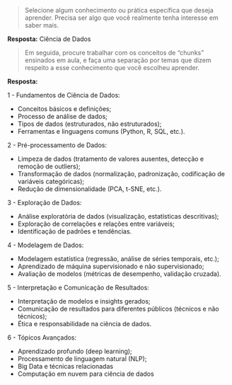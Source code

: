 > Selecione algum conhecimento ou prática específica que deseja aprender. Precisa ser algo que você realmente tenha interesse 
em saber mais.  

**Resposta:** Ciência de Dados
> Em seguida, procure trabalhar com os conceitos de “chunks” ensinados em aula, e faça uma separação por temas que dizem respeito a 
esse conhecimento que você escolheu aprender.  

**Resposta:**  

1 - Fundamentos de Ciência de Dados:
   - Conceitos básicos e definições;
   - Processo de análise de dados;
   - Tipos de dados (estruturados, não estruturados);
   - Ferramentas e linguagens comuns (Python, R, SQL, etc.).

2 - Pré-processamento de Dados:
   - Limpeza de dados (tratamento de valores ausentes, detecção e remoção de outliers);
   - Transformação de dados (normalização, padronização, codificação de variáveis categóricas);
   - Redução de dimensionalidade (PCA, t-SNE, etc.).

3 - Exploração de Dados:
   - Análise exploratória de dados (visualização, estatísticas descritivas);
   - Exploração de correlações e relações entre variáveis;
   - Identificação de padrões e tendências.

4 - Modelagem de Dados:
   - Modelagem estatística (regressão, análise de séries temporais, etc.);
   - Aprendizado de máquina supervisionado e não supervisionado;
   - Avaliação de modelos (métricas de desempenho, validação cruzada).

5 - Interpretação e Comunicação de Resultados:
   - Interpretação de modelos e insights gerados;
   - Comunicação de resultados para diferentes públicos (técnicos e não técnicos);
   - Ética e responsabilidade na ciência de dados.

6 - Tópicos Avançados:
   - Aprendizado profundo (deep learning);
   - Processamento de linguagem natural (NLP);
   - Big Data e técnicas relacionadas
   - Computação em nuvem para ciência de dados
